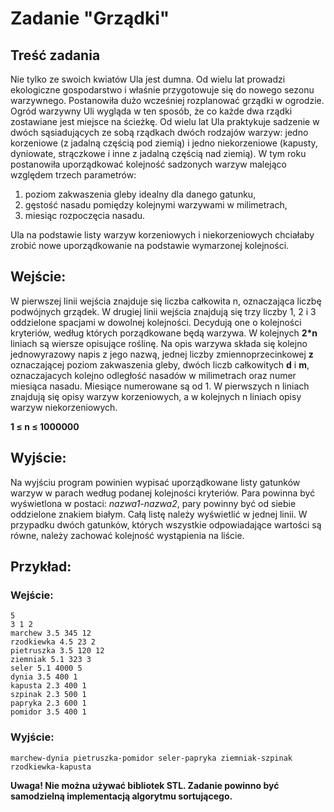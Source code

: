 # Zadanie "Grządki"

## Treść zadania

Nie tylko ze swoich kwiatów Ula jest dumna. Od wielu lat prowadzi ekologiczne gospodarstwo i właśnie przygotowuje się do nowego sezonu warzywnego. Postanowiła dużo wcześniej rozplanować grządki w ogrodzie. Ogród warzywny Uli wygląda w ten sposób, że co każde dwa rządki zostawiane jest miejsce na ścieżkę. Od wielu lat Ula praktykuje sadzenie w dwóch sąsiadujących ze sobą rządkach dwóch rodzajów warzyw: jedno korzeniowe (z jadalną częścią pod ziemią) i jedno niekorzeniowe (kapusty, dyniowate, strączkowe i inne z jadalną częścią nad ziemią). W tym roku postanowiła uporządkować kolejność sadzonych warzyw malejąco względem trzech parametrów:

1. poziom zakwaszenia gleby idealny dla danego gatunku,
2. gęstość nasadu pomiędzy kolejnymi warzywami w milimetrach,
3. miesiąc rozpoczęcia nasadu.

Ula na podstawie listy warzyw korzeniowych i niekorzeniowych chciałaby zrobić nowe uporządkowanie na podstawie wymarzonej kolejności.

## Wejście:
W pierwszej linii wejścia znajduje się liczba całkowita n, oznaczająca liczbę podwójnych grządek. W drugiej linii wejścia znajdują się trzy liczby 1, 2 i 3 oddzielone spacjami w dowolnej kolejności. Decydują one o kolejności kryteriów, według których porządkowane będą warzywa. W kolejnych **2*n** liniach są wiersze opisujące roślinę. Na opis warzywa składa się kolejno jednowyrazowy napis z jego nazwą, jednej liczby zmiennoprzecinkowej **z** oznaczającej poziom zakwaszenia gleby, dwóch liczb całkowitych **d** i **m**, oznaczajacych kolejno odległość nasadów w milimetrach oraz numer miesiąca nasadu. Miesiące numerowane są od 1. W pierwszych n liniach znajdują się opisy warzyw korzeniowych, a w kolejnych n liniach opisy warzyw niekorzeniowych.

**1 ≤ n ≤ 1000000**

## Wyjście:
Na wyjściu program powinien wypisać uporządkowane listy gatunków warzyw w parach według podanej kolejności kryteriów. Para powinna być wyświetlona w postaci: *nazwa1-nazwa2*, pary powinny być od siebie oddzielone znakiem białym. Całą listę należy wyświetlić w jednej linii. W przypadku dwóch gatunków, których wszystkie odpowiadające wartości są równe, należy zachować kolejność wystąpienia na liście.

## Przykład:
### Wejście:
```
5  
3 1 2  
marchew 3.5 345 12   
rzodkiewka 4.5 23 2  
pietruszka 3.5 120 12   
ziemniak 5.1 323 3  
seler 5.1 4000 5   
dynia 3.5 400 1   
kapusta 2.3 400 1   
szpinak 2.3 500 1   
papryka 2.3 600 1   
pomidor 3.5 400 1 
```   

### Wyjście:
```
marchew-dynia pietruszka-pomidor seler-papryka ziemniak-szpinak rzodkiewka-kapusta
```

**Uwaga! Nie można używać bibliotek STL. Zadanie powinno być samodzielną implementacją algorytmu sortującego.**

